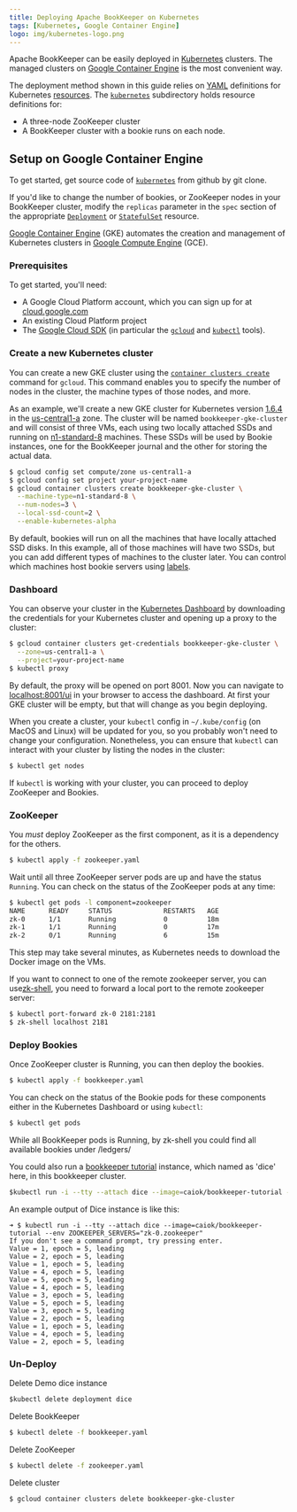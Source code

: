 ```yaml
---
title: Deploying Apache BookKeeper on Kubernetes
tags: [Kubernetes, Google Container Engine]
logo: img/kubernetes-logo.png
---
```


Apache BookKeeper can be easily deployed in [Kubernetes](https://kubernetes.io/) clusters. The managed clusters on [Google Container Engine](https://cloud.google.com/compute/) is the most convenient way.

The deployment method shown in this guide relies on [YAML](http://yaml.org/) definitions for Kubernetes [resources](https://kubernetes.io/docs/resources-reference/v1.6/). The [`kubernetes`](https://github.com/apache/bookkeeper/tree/master/deploy/kubernetes) subdirectory holds resource definitions for:

* A three-node ZooKeeper cluster
* A BookKeeper cluster with a bookie runs on each node.

## Setup on Google Container Engine

To get started, get source code of [`kubernetes`](https://github.com/apache/bookkeeper/tree/master/deploy/kubernetes) from github by git clone.

If you'd like to change the number of bookies,  or ZooKeeper nodes in your BookKeeper cluster, modify the `replicas` parameter in the `spec` section of the appropriate [`Deployment`](https://kubernetes.io/docs/concepts/workloads/controllers/deployment/) or [`StatefulSet`](https://kubernetes.io/docs/concepts/workloads/controllers/statefulset/) resource.

[Google Container Engine](https://cloud.google.com/container-engine) (GKE) automates the creation and management of Kubernetes clusters in [Google Compute Engine](https://cloud.google.com/compute/) (GCE).

### Prerequisites

To get started, you'll need:

* A Google Cloud Platform account, which you can sign up for at [cloud.google.com](https://cloud.google.com)
* An existing Cloud Platform project
* The [Google Cloud SDK](https://cloud.google.com/sdk/downloads) (in particular the [`gcloud`](https://cloud.google.com/sdk/gcloud/) and [`kubectl`]() tools).

### Create a new Kubernetes cluster

You can create a new GKE cluster using the [`container clusters create`](https://cloud.google.com/sdk/gcloud/reference/container/clusters/create) command for `gcloud`. This command enables you to specify the number of nodes in the cluster, the machine types of those nodes, and more.

As an example, we'll create a new GKE cluster for Kubernetes version [1.6.4](https://github.com/kubernetes/kubernetes/blob/master/CHANGELOG.md#v164) in the [us-central1-a](https://cloud.google.com/compute/docs/regions-zones/regions-zones#available) zone. The cluster will be named `bookkeeper-gke-cluster` and will consist of three VMs, each using two locally attached SSDs and running on [n1-standard-8](https://cloud.google.com/compute/docs/machine-types) machines. These SSDs will be used by Bookie instances, one for the BookKeeper journal and the other for storing the actual data.

```bash
$ gcloud config set compute/zone us-central1-a
$ gcloud config set project your-project-name
$ gcloud container clusters create bookkeeper-gke-cluster \
  --machine-type=n1-standard-8 \
  --num-nodes=3 \
  --local-ssd-count=2 \
  --enable-kubernetes-alpha
```

By default, bookies will run on all the machines that have locally attached SSD disks. In this example, all of those machines will have two SSDs, but you can add different types of machines to the cluster later. You can control which machines host bookie servers using [labels](https://kubernetes.io/docs/concepts/overview/working-with-objects/labels).

### Dashboard

You can observe your cluster in the [Kubernetes Dashboard](https://kubernetes.io/docs/tasks/access-application-cluster/web-ui-dashboard/) by downloading the credentials for your Kubernetes cluster and opening up a proxy to the cluster:

```bash
$ gcloud container clusters get-credentials bookkeeper-gke-cluster \
  --zone=us-central1-a \
  --project=your-project-name
$ kubectl proxy
```

By default, the proxy will be opened on port 8001. Now you can navigate to [localhost:8001/ui](http://localhost:8001/ui) in your browser to access the dashboard. At first your GKE cluster will be empty, but that will change as you begin deploying.

When you create a cluster, your `kubectl` config in `~/.kube/config` (on MacOS and Linux) will be updated for you, so you probably won't need to change your configuration. Nonetheless, you can ensure that `kubectl` can interact with your cluster by listing the nodes in the cluster:

```bash
$ kubectl get nodes
```

If `kubectl` is working with your cluster, you can proceed to deploy ZooKeeper and Bookies.

### ZooKeeper

You *must* deploy ZooKeeper as the first component, as it is a dependency for the others.

```bash
$ kubectl apply -f zookeeper.yaml
```

Wait until all three ZooKeeper server pods are up and have the status `Running`. You can check on the status of the ZooKeeper pods at any time:

```bash
$ kubectl get pods -l component=zookeeper
NAME      READY     STATUS             RESTARTS   AGE
zk-0      1/1       Running            0          18m
zk-1      1/1       Running            0          17m
zk-2      0/1       Running            6          15m
```

This step may take several minutes, as Kubernetes needs to download the Docker image on the VMs.


If you want to connect to one of the remote zookeeper server, you can use[zk-shell](https://github.com/rgs1/zk_shell), you need to forward a local port to the
remote zookeeper server:

```bash
$ kubectl port-forward zk-0 2181:2181
$ zk-shell localhost 2181
```

### Deploy Bookies

Once ZooKeeper cluster is Running, you can then deploy the bookies.

```bash
$ kubectl apply -f bookkeeper.yaml
```

You can check on the status of the Bookie pods for these components either in the Kubernetes Dashboard or using `kubectl`:

```bash
$ kubectl get pods
```

While all BookKeeper pods is Running, by zk-shell you could find all available bookies under /ledgers/

You could also run a [bookkeeper tutorial](https://github.com/ivankelly/bookkeeper-tutorial/) instance, which named as 'dice' here, in this bookkeeper cluster.

```bash
$﻿kubectl run -i --tty --attach dice --image=caiok/bookkeeper-tutorial --env ZOOKEEPER_SERVERS="zk-0.zookeeper"
```

An example output of Dice instance is like this:
```aidl
➜ $ kubectl run -i --tty --attach dice --image=caiok/bookkeeper-tutorial --env ZOOKEEPER_SERVERS="zk-0.zookeeper"          
If you don't see a command prompt, try pressing enter.
Value = 1, epoch = 5, leading
Value = 2, epoch = 5, leading
Value = 1, epoch = 5, leading
Value = 4, epoch = 5, leading
Value = 5, epoch = 5, leading
Value = 4, epoch = 5, leading
Value = 3, epoch = 5, leading
Value = 5, epoch = 5, leading
Value = 3, epoch = 5, leading
Value = 2, epoch = 5, leading
Value = 1, epoch = 5, leading
Value = 4, epoch = 5, leading
Value = 2, epoch = 5, leading
```

### Un-Deploy

Delete Demo dice instance

```bash
$﻿kubectl delete deployment dice      
```

Delete BookKeeper
```bash
$ kubectl delete -f bookkeeper.yaml    
```

Delete ZooKeeper
```bash
$ kubectl delete -f zookeeper.yaml    
```

Delete cluster
```bash
$ gcloud container clusters delete bookkeeper-gke-cluster    
```



